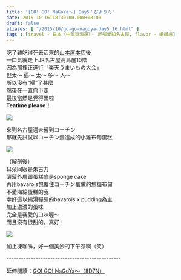 ```yaml
---
title: '[GO! GO! NaGoYa～] Day5：ぴよりん'
date: 2015-10-16T18:30:00.000+08:00
draft: false
aliases: [ "/2015/10/go-go-nagoya-day5_16.html" ]
tags : [travel - 日本（中部東海道）・ 尾張愛知名古屋, flavor - 螞蟻族]
---
```


吃了難吃得死去活來的[山本屋本店](https://hidie.net/nagoya5g/)後  
一口氣就走上JR名古屋高島屋10階  
因為那裡正進行「楽天うまいもの大会」  
但太～ 逼～ 太～ 多～ 人～  
所以沒有“掃”了甚麼  
然後在一直向下走  
最後當然是覺得累啦  
**Teatime please！**  

![](/images/nagoya5h.jpg)

來到名古屋還未嘗到コーチン  
那就先試試以コーチン蛋造成的小雞布甸蛋糕  

![](/images/nagoya5h1.jpg)

（解剖後）  
耳朵同眼是朱古力  
薄薄外層跟蛋糕底是sponge cake  
再用bavarois包覆住コーチン蛋做的焦糖布甸  
不愛海綿蛋糕的我  
幸好這以綿滑彈彈的bavarois x pudding為主  
加上濃濃的蛋味  
完全是我愛的口味喔～  
而且沒有很甜的，真好！  

![](/images/nagoya5h2.jpg)

加上凍咖啡，好一個美妙的下午茶啊（笑）  
  
\-----------------------------------------------  
  
延伸閱讀：[GO! GO! NaGoYa～（8D7N）](https://hidie.net/nagoya8d7n/)
